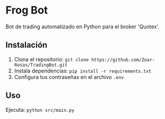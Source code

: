 # Frog Bot
Bot de trading automatizado en Python para el broker 'Quotex'.

## Instalación
1. Clona el repositorio: `git clone https://github.com/Zoar-Rosas/TradingBot.git`
2. Instala dependencias: `pip install -r requirements.txt`
3. Configura tus contraseñas en el archivo `.env`

## Uso
Ejecuta: `python src/main.py`
